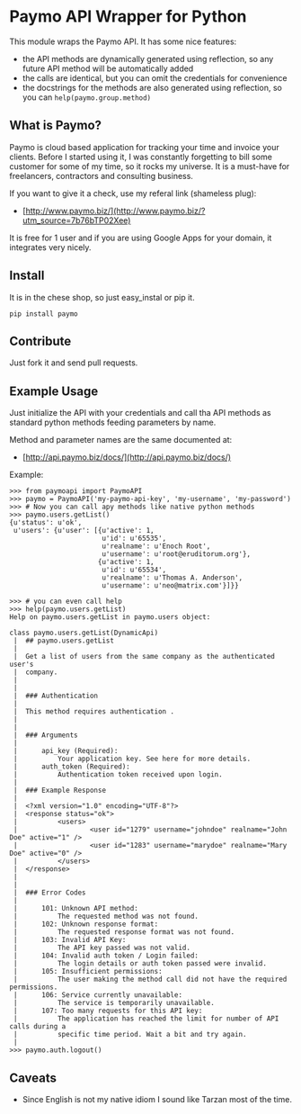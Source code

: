 # Paymo API Wrapper for Python

This module wraps the Paymo API. It has some nice features:

  - the API methods are dynamically generated using reflection, 
    so any future API method will be automatically added
  - the calls are identical, but you can omit the credentials 
    for convenience
  - the docstrings for the methods are also generated using
    reflection, so you can `help(paymo.group.method)`

## What is Paymo?

Paymo is cloud based application for tracking your time and invoice
your clients. Before I started using it, I was constantly forgetting
to bill some customer for some of my time, so it rocks my universe. 
It is a must-have for freelancers, contractors and consulting business.

If you want to give it a check, use my referal link (shameless plug):

  - [http://www.paymo.biz/](http://www.paymo.biz/?utm_source=7b76bTP02Xee)

It is free for 1 user and if you are using Google Apps for your domain,
it integrates very nicely.

## Install

It is in the chese shop, so just easy_instal or pip it.

    pip install paymo
    
## Contribute

Just fork it and send pull requests.

## Example Usage

Just initialize the API with your credentials and call tha API
methods as standard python methods feeding parameters by name.

Method and parameter names are the same documented at:

  - [http://api.paymo.biz/docs/](http://api.paymo.biz/docs/)

Example:

    >>> from paymoapi import PaymoAPI
    >>> paymo = PaymoAPI('my-paymo-api-key', 'my-username', 'my-password')
    >>> # Now you can call apy methods like native python methods
    >>> paymo.users.getList()
    {u'status': u'ok',
     u'users': {u'user': [{u'active': 1,
                           u'id': u'65535',
                           u'realname': u'Enoch Root',
                           u'username': u'root@eruditorum.org'},
                          {u'active': 1,
                           u'id': u'65534',
                           u'realname': u'Thomas A. Anderson',
                           u'username': u'neo@matrix.com'}]}}
    
    >>> # you can even call help
    >>> help(paymo.users.getList)
    Help on paymo.users.getList in paymo.users object:

    class paymo.users.getList(DynamicApi)
     |  ## paymo.users.getList
     |  
     |  Get a list of users from the same company as the authenticated user's
     |  company.
     |  
     |  
     |  ### Authentication
     |  
     |  This method requires authentication .
     |  
     |  
     |  ### Arguments
     |  
     |      api_key (Required):
     |          Your application key. See here for more details.
     |      auth_token (Required):
     |          Authentication token received upon login.
     |  
     |  ### Example Response
     |  
     |  <?xml version="1.0" encoding="UTF-8"?>
     |  <response status="ok">
     |          <users>
     |                  <user id="1279" username="johndoe" realname="John Doe" active="1" />
     |                  <user id="1283" username="marydoe" realname="Mary Doe" active="0" />
     |          </users>
     |  </response>
     |  
     |  
     |  ### Error Codes
     |  
     |      101: Unknown API method:
     |          The requested method was not found.
     |      102: Unknown response format:
     |          The requested response format was not found.
     |      103: Invalid API Key:
     |          The API key passed was not valid.
     |      104: Invalid auth token / Login failed:
     |          The login details or auth token passed were invalid.
     |      105: Insufficient permissions:
     |          The user making the method call did not have the required permissions.
     |      106: Service currently unavailable:
     |          The service is temporarily unavailable.
     |      107: Too many requests for this API key:
     |          The application has reached the limit for number of API calls during a 
     |          specific time period. Wait a bit and try again.
     |
    >>> paymo.auth.logout()

## Caveats

  - Since English is not my native idiom I sound like Tarzan most of
    the time.